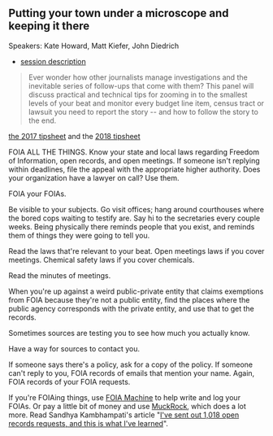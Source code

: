 ## Putting your town under a microscope and keeping it there

Speakers: Kate Howard, Matt Kiefer, John Diedrich

- [session description](https://www.ire.org/events-and-training/event/3189/3555/)

> Ever wonder how other journalists manage investigations and the inevitable series of follow-ups that come with them? This panel will discuss practical and technical tips for zooming in to the smallest levels of your beat and monitor every budget line item, census tract or lawsuit you need to report the story -- and how to follow the story to the end.

[the 2017 tipsheet](https://docs.google.com/document/u/1/d/10pFXRsFiXS5VMQqVe2WvYKgDMze1PPoN9G-dnlIpOpU/edit#heading=h.td4rbin36dv5) and the [2018 tipsheet](https://docs.google.com/document/d/1tNEPuduYw_Qf9UywPg5TWu3QzvBf8yqOwVuyGr4xkRw/edit#heading=h.td4rbin36dv5)

FOIA ALL THE THINGS. Know your state and local laws regarding Freedom of Information, open records, and open meetings. If someone isn't replying within deadlines, file the appeal with the appropriate higher authority. Does your organization have a lawyer on call? Use them.

FOIA your FOIAs.

Be visible to your subjects. Go visit offices; hang around courthouses where the bored cops waiting to testify are. Say hi to the secretaries every couple weeks. Being physically there reminds people that you exist, and reminds them of things they were going to tell you.

Read the laws that're relevant to your beat. Open meetings laws if you cover meetings. Chemical safety laws if you cover chemicals.

Read the minutes of meetings.

When you're up against a weird public-private entity that claims exemptions from FOIA because they're not a public entity, find the places where the public agency corresponds with the private entity, and use that to get the records.

Sometimes sources are testing you to see how much you actually know.

Have a way for sources to contact you.

If someone says there's a policy, ask for a copy of the policy. If someone can't reply to you, FOIA records of emails that mention your name. Again, FOIA records of your FOIA requests.

If you're FOIAing things, use [FOIA Machine](https://www.foiamachine.org/) to help write and log your FOIAs. Or pay a little bit of money and use [MuckRock](https://www.muckrock.com/), which does a lot more. Read Sandhya Kambhampati's article "[I've sent out 1,018 open records requests, and this is what I've learned](https://www.propublica.org/article/open-records-requests-illinois-foia-lessons)".
